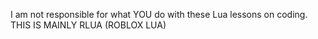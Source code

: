 I am not responsible for what YOU do with these Lua lessons on coding.
THIS IS MAINLY RLUA (ROBLOX LUA)
